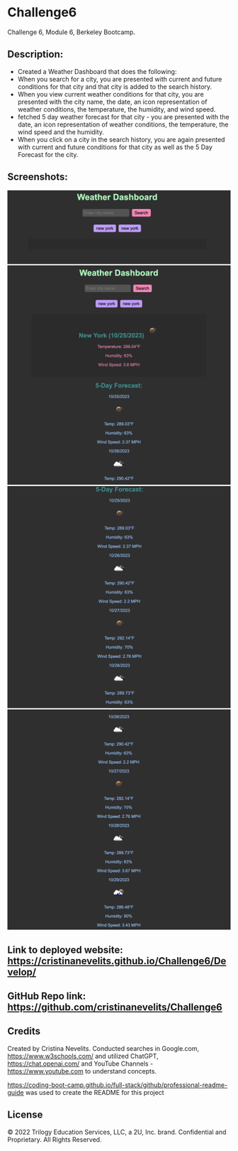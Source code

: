 # Challenge6
Challenge 6, Module 6, Berkeley Bootcamp.

## Description: 

- Created a Weather Dashboard that does the following:
- When you search for a city, you are presented with current and future conditions for that city and that city is added to the search history.
- When you view current weather conditions for that city, you are presented with the city name, the date, an icon representation of weather conditions, the temperature, the humidity, and wind speed.
- fetched 5 day weather forecast for that city - you are presented with the date, an icon representation of weather conditions, the temperature, the wind speed and the humidity.
- When you click on a city in the search history, you are again presented with current and future conditions for that city as well as the 5 Day Forecast for the city.


## Screenshots:

![Screenshot#1](https://github.com/cristinanevelits/Challenge6/blob/main/Develop/assets/images/Screenshot%202023-10-25%20at%2010.45.57%20PM.png)
![Screenshot#2](https://github.com/cristinanevelits/Challenge6/blob/main/Develop/assets/images/Screenshot%202023-10-25%20at%2010.46.07%20PM.png)
![Screenshot#3](https://github.com/cristinanevelits/Challenge6/blob/main/Develop/assets/images/Screenshot%202023-10-25%20at%2010.46.15%20PM.png)
![Screenshot#4](https://github.com/cristinanevelits/Challenge6/blob/main/Develop/assets/images/Screenshot%202023-10-25%20at%2010.46.22%20PM.png)

## Link to deployed website:  https://cristinanevelits.github.io/Challenge6/Develop/


## GitHub Repo link: https://github.com/cristinanevelits/Challenge6

## Credits

Created by Cristina Nevelits. Conducted searches in Google.com, https://www.w3schools.com/ and utilized ChatGPT, https://chat.openai.com/ and YouTube Channels - https://www.youtube.com to understand concepts.

https://coding-boot-camp.github.io/full-stack/github/professional-readme-guide was used to create the README for this project

## License

© 2022 Trilogy Education Services, LLC, a 2U, Inc. brand. Confidential and Proprietary. All Rights Reserved.
